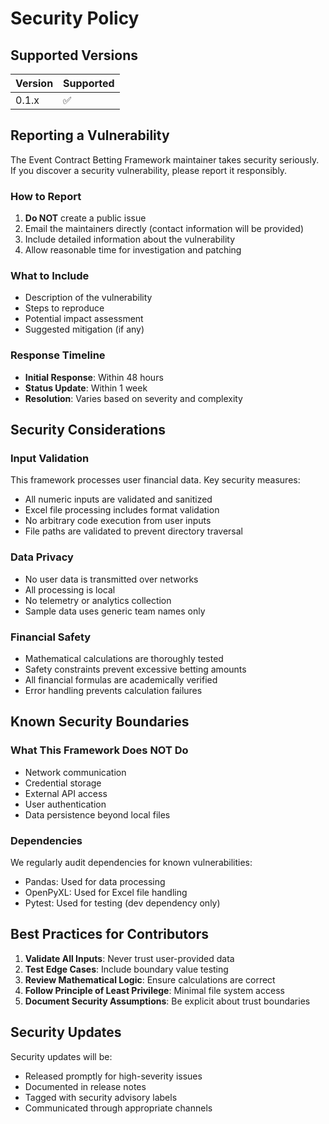 # Security Policy

## Supported Versions

| Version | Supported          |
| ------- | ------------------ |
| 0.1.x   | :white_check_mark: |

## Reporting a Vulnerability

The Event Contract Betting Framework maintainer takes security seriously. If you discover a security vulnerability, please report it responsibly.

### How to Report

1. **Do NOT** create a public issue
2. Email the maintainers directly (contact information will be provided)
3. Include detailed information about the vulnerability
4. Allow reasonable time for investigation and patching

### What to Include

- Description of the vulnerability
- Steps to reproduce
- Potential impact assessment
- Suggested mitigation (if any)

### Response Timeline

- **Initial Response**: Within 48 hours
- **Status Update**: Within 1 week
- **Resolution**: Varies based on severity and complexity

## Security Considerations

### Input Validation
This framework processes user financial data. Key security measures:

- All numeric inputs are validated and sanitized
- Excel file processing includes format validation
- No arbitrary code execution from user inputs
- File paths are validated to prevent directory traversal

### Data Privacy
- No user data is transmitted over networks
- All processing is local
- No telemetry or analytics collection
- Sample data uses generic team names only

### Financial Safety
- Mathematical calculations are thoroughly tested
- Safety constraints prevent excessive betting amounts
- All financial formulas are academically verified
- Error handling prevents calculation failures

## Known Security Boundaries

### What This Framework Does NOT Do
- Network communication
- Credential storage
- External API access
- User authentication
- Data persistence beyond local files

### Dependencies
We regularly audit dependencies for known vulnerabilities:
- Pandas: Used for data processing
- OpenPyXL: Used for Excel file handling
- Pytest: Used for testing (dev dependency only)

## Best Practices for Contributors

1. **Validate All Inputs**: Never trust user-provided data
2. **Test Edge Cases**: Include boundary value testing
3. **Review Mathematical Logic**: Ensure calculations are correct
4. **Follow Principle of Least Privilege**: Minimal file system access
5. **Document Security Assumptions**: Be explicit about trust boundaries

## Security Updates

Security updates will be:
- Released promptly for high-severity issues
- Documented in release notes
- Tagged with security advisory labels
- Communicated through appropriate channels